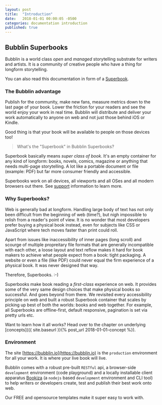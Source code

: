 ```yaml
---
layout: post
title:  "Introduction"
date:   2018-01-01 00:00:05 -0500
categories: documentation introduction
published: true
---
```


## Bubblin Superbooks

Bubblin is a world class *open* and *managed* storytelling substrate for writers and artists. It is a community of creative people who have a thing for longform storytelling.

You can also read this documentation in form of a [Superbook](https://bubblin.io/book/official-handbook-by-marvin-danig/1).

### The Bubblin advantage
Publish for the community, make new fans, measure metrics down to the last page of your book. Lower the friction for your readers and see the world enjoy your work in real time. Bubblin will distribute and deliver your work automatically to anyone on web and not just those behind iOS or Kindle.

Good thing is that your book will be available to people on those devices too!


> What's the "Superbook" in Bubblin Superbooks?

Superbook basically means *super class of book*. It's an empty container for any kind of longform: books, novels, comics, magazine or anything that needs multi-page storytelling. A lot like a portable document or file (example: PDF) but far more consumer friendly and accessible.

Superbooks work on all devices, all viewports and all OSes and all modern browsers out there. See [support](https://bubblin.io/support) information to learn more.

### Why Superbooks?

Web is generally bad at longform. Handling large body of text has not only been difficult from the beginning of web (time?), but nigh impossible to relish from a reader's point of view. It is no wonder that most developers prefer buying a physical book instead, even for subjects like CSS or JavaScript where tech moves faster than print could roll.

Apart from issues like inaccessibility of inner pages (long scroll) and scourge of multiple propreitary file formats that are generally incompatible with each other, a loose layout and text reflow makes it hard for book makers to achieve what people expect from a book: tight packaging. A website or even a file (like PDF) could never equal the firm experience of a physical book. It was never designed that way.

Therefore, Superbooks. :-)

Superbooks make book reading a *first-class* experience on web. It provides some of the very same design choices that make physical books so successful. And goes beyond from there. We revisited every accessibility principle on web and built a robust Superbook container that scales by picking up best of both the worlds: books and web together. For example, all Superbooks are offline-first, default responsive, pagination is set via pretty urls etc.

Want to learn how it all works? Head over to the chapter on underlying [concepts]({{ site.baseurl }}{% post_url 2018-01-01-concept %}).

### Environment
The site [https://bubblin.io](https://bubblin.io) is the `production` environment for all your work. It is where your live book will live.

Bubblin comes with a robust pre-built `RESTful` api, a browser-side `development` environment (code playground) and a locally installable client apparatus [Bookiza](http://bookiza.io) (a `nodejs` based `development` environment and CLI tool) to help writers or developers create, test and publish their best work onto web.

Our FREE and opensource templates make it super easy to work with.
